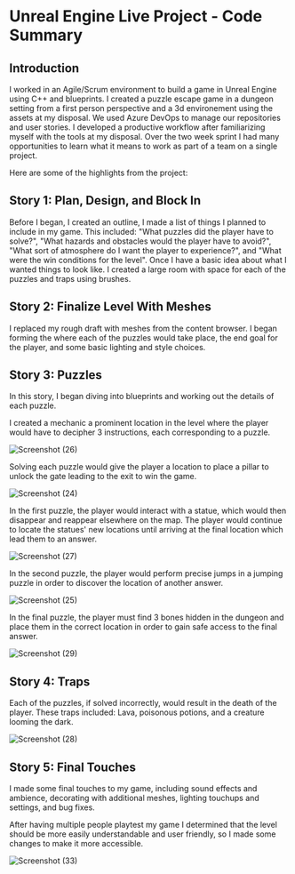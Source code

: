 # Unreal Engine Live Project - Code Summary
## Introduction
I worked in an Agile/Scrum environment to build a game in Unreal Engine using C++ and blueprints. I created a puzzle escape game in a dungeon setting from a first person perspective and a 3d environement using the assets at my disposal. We used Azure DevOps to manage our repositories and user stories. I developed a productive workflow after familiarizing myself with the tools at my disposal. Over the two week sprint I had many opportunities to learn what it means to work as part of a team on a single project.

Here are some of the highlights from the project:



## Story 1: Plan, Design, and Block In
Before I began, I created an outline, I made a list of things I planned to include in my game. This included: "What puzzles did the player have to solve?", "What hazards and obstacles would the player have to avoid?", "What sort of atmosphere do I want the player to experience?", and "What were the win conditions for the level". Once I have a basic idea about what I wanted things to look like. I created a large room with space for each of the puzzles and traps using brushes.


## Story 2: Finalize Level With Meshes
I replaced my rough draft with meshes from the content browser. I began forming the where each of the puzzles would take place, the end goal for the player, and some basic lighting and style choices.


## Story 3: Puzzles
In this story, I began diving into blueprints and working out the details of each puzzle. 

I created a mechanic a prominent location in the level where the player would have to decipher 3 instructions, each corresponding to a puzzle. 

![Screenshot (26)](https://user-images.githubusercontent.com/73494842/155037666-4e281ec7-fa00-4976-a129-6ae8efe67827.png)


Solving each puzzle would give the player a location to place a pillar to unlock the gate leading to the exit to win the game. 

![Screenshot (24)](https://user-images.githubusercontent.com/73494842/155037603-e2784116-ecdd-4b58-8ef9-7222ae5f2ab3.png)


In the first puzzle, the player would interact with a statue, which would then disappear and reappear elsewhere on the map. The player would continue to locate the statues' new locations until arriving at the final location which lead them to an answer.

![Screenshot (27)](https://user-images.githubusercontent.com/73494842/155037677-b935e311-1464-4b26-aadd-6f1a7ad611ff.png)


In the second puzzle, the player would perform precise jumps in a jumping puzzle in order to discover the location of another answer.

![Screenshot (25)](https://user-images.githubusercontent.com/73494842/155037684-62777ec4-9ec5-4efe-8f8e-af3506d0667a.png)


In the final puzzle, the player must find 3 bones hidden in the dungeon and place them in the correct location in order to gain safe access to the final answer.

![Screenshot (29)](https://user-images.githubusercontent.com/73494842/155037693-d3ad5ae3-a822-48f1-af7b-6e98fb55317c.png)


## Story 4: Traps
Each of the puzzles, if solved incorrectly, would result in the death of the player. These traps included: Lava, poisonous potions, and a creature looming the dark.

![Screenshot (28)](https://user-images.githubusercontent.com/73494842/155037751-b3ac0af0-3d1d-434f-a114-85ba2db81c91.png)



## Story 5: Final Touches
I made some final touches to my game, including sound effects and ambience, decorating with additional meshes, lighting touchups and settings, and bug fixes.

After having multiple people playtest my game I determined that the level should be more easily understandable and user friendly, so I made some changes to make it more accessible.

![Screenshot (33)](https://user-images.githubusercontent.com/73494842/155038037-ece667a8-eb6a-40d1-b9a7-ff47d88b2210.png)

